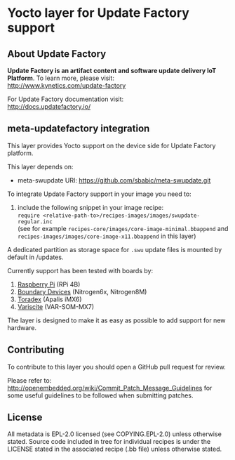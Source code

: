 # Yocto layer for Update Factory support

## About Update Factory
**Update Factory is an artifact content and software update delivery IoT Platform**. To learn more, please visit:  
http://www.kynetics.com/update-factory

For Update Factory documentation visit:  
http://docs.updatefactory.io/

## meta-updatefactory integration
This layer provides Yocto support on the device side for Update Factory platform.

This layer depends on:

 - meta-swupdate
   URI: https://github.com/sbabic/meta-swupdate.git

To integrate Update Factory support in your image you need to:

1. include the following snippet in your image recipe:\
 ```require <relative-path-to>/recipes-images/images/swupdate-regular.inc```\
 (see for example `recipes-core/images/core-image-minimal.bbappend` and `recipes-images/images/core-image-x11.bbappend` in this layer)

A dedicated partition as storage space for `.swu` update files is mounted by default in /updates.

Currently support has been tested with boards by:

1. [Raspberry Pi](https://www.raspberrypi.org/) (RPi 4B)
1. [Boundary Devices](https://boundarydevices.com/) (Nitrogen6x, Nitrogen8M)
1. [Toradex](https://www.toradex.com/) (Apalis iMX6)
1. [Variscite](https://www.variscite.com/) (VAR-SOM-MX7)

The layer is designed to make it as easy as possible to add support for new hardware.

## Contributing
To contribute to this layer you should open a GitHub pull request for review.

Please refer to:
http://openembedded.org/wiki/Commit_Patch_Message_Guidelines
for some useful guidelines to be followed when submitting patches.

## License

All metadata is EPL-2.0 licensed (see COPYING.EPL-2.0) unless otherwise stated.
Source code included in tree for individual recipes is under the LICENSE stated in the associated recipe (.bb file) unless otherwise stated.

